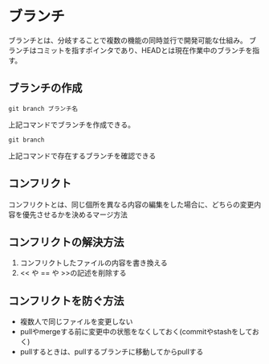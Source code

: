 # ブランチ
ブランチとは、分岐することで複数の機能の同時並行で開発可能な仕組み。
ブランチはコミットを指すポインタであり、HEADとは現在作業中のブランチを指す。

## ブランチの作成

```
git branch ブランチ名
```

上記コマンドでブランチを作成できる。

```
git branch
```

上記コマンドで存在するブランチを確認できる
## コンフリクト
コンフリクトとは、同じ個所を異なる内容の編集をした場合に、どちらの変更内容を優先させるかを決めるマージ方法  

## コンフリクトの解決方法
1. コンフリクトしたファイルの内容を書き換える
2. << や == や >>の記述を削除する

## コンフリクトを防ぐ方法
* 複数人で同じファイルを変更しない
* pullやmergeする前に変更中の状態をなくしておく(commitやstashをしておく)
* pullするときは、pullするブランチに移動してからpullする
